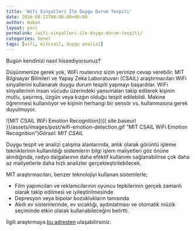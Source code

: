 ```yaml
---
title: 'Wifi Sinyalleri İle Duygu Durum Tespiti'
date: 2016-08-22T00:00:00+00:00
author: Hakan
layout: post
permalink: /wifi-sinyalleri-ile-duygu-durum-tespiti/
categories: Genel
tags: [wifi, mitcsail, duygu analizi]
---
```

Bugün kendinizi nasıl hissediyorsunuz?

Düşünmenize gerek yok, WiFi routerınız sizin yerinize cevap verebilir. MIT Bilgisayar Bilimleri ve Yapay Zeka Laboratuvarı (CSAIL) araştırmacıları WiFi sinyallerini kullanarak duygu durum tespiti yapmayı başardılar. WiFi sinyallerinin insan vücudu üzerindeki yansımaları takip edilerek kişinin mutlu, şaşırmış, üzgün veya kızgın olduğu tespit edilebildi. Makine öğrenmesi kullanılıyor ve kişinin herhangi bir sensör vs. kullanmasına gerek duyulmuyor.


![MIT CSAIL WiFi Emotion Recognition]({{ site.baseurl }}/assets/images/post/wifi-emotion-detection.gif "MIT CSAIL WiFi Emotion Recognition")*Görsel: MIT CSAIL*

Duygu tespit ve analizi çalışma alanlarında, anlık olarak görüntü işleme tekniklerinin kullanıldığı sistemlerin bilgi işlem maliyetleri göz önüne alındığında, radyo dalgalarının daha efektif kullanımı sağlanabilirse çok daha az maliyetlerle daha hızlı analizler gerçekleştirilebilecek.

MIT araştırmacıları, benzer teknolojiyi kullanan sistemlerle;

- Film yapımcıları ve reklamcılarının oyuncu tepkilerinin gerçek zamanlı olarak takip edilmesi ve iyileştirilmesinde
- Depresyon veya bipolar bozuklukların tanısında
- Akıllı ev sistemlerinde, ev sıcaklığı, aydınlatması ve otomatik müzik seçiminde etkin olarak kullanabileceğini belirtti.

İlgili araştırmaya [bu adresten](http://eqradio.csail.mit.edu/files/eqradio-paper.pdf) ulaşabilirsiniz.